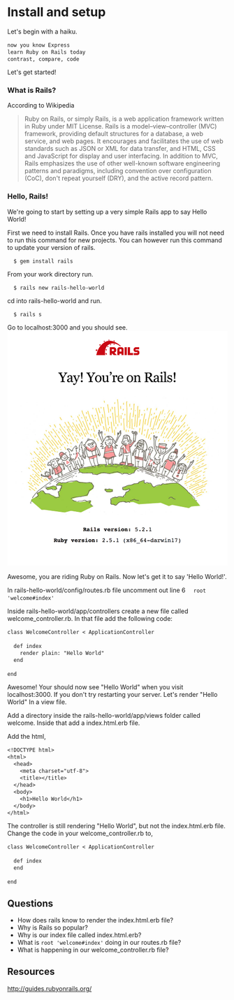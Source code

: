 # Install and setup

Let's begin with a haiku.

```
now you know Express
learn Ruby on Rails today
contrast, compare, code
```

Let's get started!

### What is Rails?

According to Wikipedia

> Ruby on Rails, or simply Rails, is a web application framework written in Ruby under MIT License. Rails is a model–view–controller (MVC) framework, providing default structures for a database, a web service, and web pages. It encourages and facilitates the use of web standards such as JSON or XML for data transfer, and HTML, CSS and JavaScript for display and user interfacing. In addition to MVC, Rails emphasizes the use of other well-known software engineering patterns and paradigms, including convention over configuration (CoC), don't repeat yourself (DRY), and the active record pattern.


### Hello, Rails!

We're going to start by setting up a very simple Rails app to say Hello World!

First we need to install Rails.  Once you have rails installed you will not need to run this command for new projects.  You can however run this command to update your version of rails.

```
  $ gem install rails
```
From your work directory run.

```
  $ rails new rails-hello-world
```

cd into rails-hello-world and run.

```
  $ rails s
```

Go to localhost:3000 and you should see.
![image](../img/yay.png)

Awesome, you are riding Ruby on Rails.  Now let's get it to say 'Hello World!'.

In rails-hello-world/config/routes.rb file uncomment out line 6
```  root 'welcome#index'```

Inside rails-hello-world/app/controllers create a new file called welcome_controller.rb.  In that file add the following code:

```
class WelcomeController < ApplicationController

  def index
    render plain: "Hello World"
  end

end

```

Awesome! Your should now see "Hello World" when you visit localhost:3000.  If you don't try restarting your server.
Let's render "Hello World" In a view file.

Add a directory inside the rails-hello-world/app/views folder called welcome.  Inside that add a index.html.erb file.

Add the html,
```
<!DOCTYPE html>
<html>
  <head>
    <meta charset="utf-8">
    <title></title>
  </head>
  <body>
    <h1>Hello World</h1>
  </body>
</html>
```

The controller is still rendering "Hello World", but not the index.html.erb file. Change the code in your welcome_controller.rb to,
```
class WelcomeController < ApplicationController

  def index
  end

end

```

## Questions
* How does rails know to render the index.html.erb file?
* Why is Rails so popular?
* Why is our index file called index.html.erb?
* What is ```root 'welcome#index'``` doing in our routes.rb file?
* What is happening in our welcome_controller.rb file?

## Resources
http://guides.rubyonrails.org/
